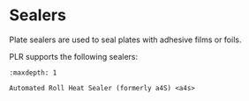 # Sealers

Plate sealers are used to seal plates with adhesive films or foils.

PLR supports the following sealers:

```{toctree}
:maxdepth: 1

Automated Roll Heat Sealer (formerly a4S) <a4s>
```
